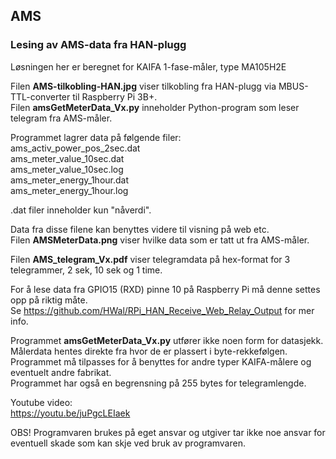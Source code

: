 ## AMS
### Lesing av AMS-data fra HAN-plugg<br>
Løsningen her er beregnet for KAIFA 1-fase-måler, type MA105H2E<br>

Filen **AMS-tilkobling-HAN.jpg** viser tilkobling fra HAN-plugg via MBUS-TTL-converter til Raspberry Pi 3B+.<br>
Filen **amsGetMeterData_Vx.py** inneholder Python-program som leser telegram fra AMS-måler.<br>

Programmet lagrer data på følgende filer:<br>
ams_activ_power_pos_2sec.dat<br>
ams_meter_value_10sec.dat<br>
ams_meter_value_10sec.log<br>
ams_meter_energy_1hour.dat<br>
ams_meter_energy_1hour.log<br>

.dat filer inneholder kun "nåverdi".<br>

Data fra disse filene kan benyttes videre til visning på web etc.<br>
Filen **AMSMeterData.png** viser hvilke data som er tatt ut fra AMS-måler.<br>

Filen **AMS_telegram_Vx.pdf** viser telegramdata på hex-format for 3 telegrammer, 2 sek, 10 sek og 1 time.<br>

For å lese data fra GPIO15 (RXD) pinne 10 på Raspberry Pi må denne settes opp på riktig måte. <br>
Se https://github.com/HWal/RPi_HAN_Receive_Web_Relay_Output for mer info.<br>

Programmet **amsGetMeterData_Vx.py** utfører ikke noen form for datasjekk.<br>
Målerdata hentes direkte fra hvor de er plassert i byte-rekkefølgen.<br>
Programmet må tilpasses for å benyttes for andre typer KAIFA-målere og eventuelt andre fabrikat.<br>
Programmet har også en begrensning på 255 bytes for telegramlengde.<br>

Youtube video:<br>
https://youtu.be/juPgcLEIaek<br>

OBS!
Programvaren brukes på eget ansvar og utgiver tar ikke noe ansvar for eventuell skade som kan skje ved bruk av programvaren.
